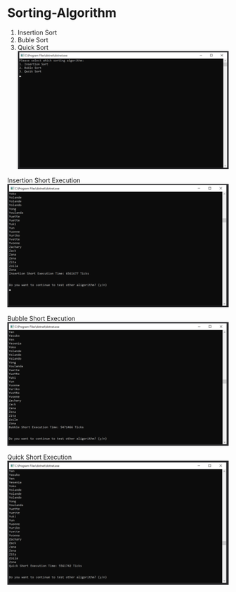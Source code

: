 # Sorting-Algorithm  

1. Insertion Sort  
2. Buble Sort  
3. Quick Sort  
![svg](https://github.com/qiangnz/Sorting-Algorithm/blob/master/ScreenShot01.png)  

Insertion Short Execution  
![svg](https://github.com/qiangnz/Sorting-Algorithm/blob/master/ScreenShot02.png)  

Bubble Short Execution  
![svg](https://github.com/qiangnz/Sorting-Algorithm/blob/master/ScreenShot03.png)

Quick Short Execution  
![svg](https://github.com/qiangnz/Sorting-Algorithm/blob/master/ScreenShot04.png)
